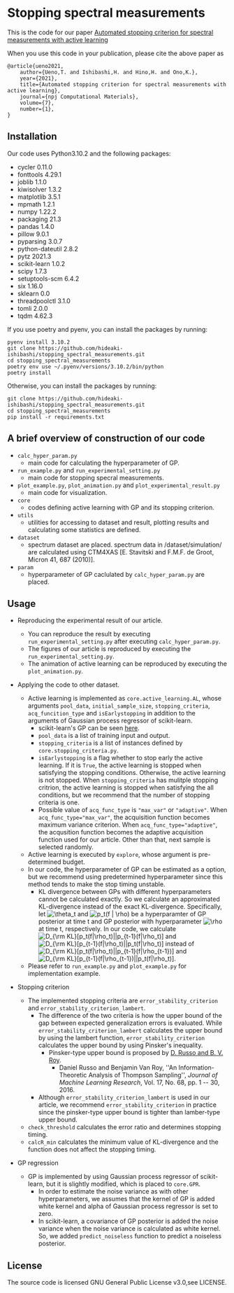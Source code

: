 # Stopping spectral measurements

This is the code for our paper [Automated stopping criterion for spectral measurements with active learning](https://www.nature.com/articles/s41524-021-00606-5)

When you use this code in your publication, please cite the above paper as
```
@article{ueno2021,
    author={Ueno,T. and Ishibashi,H. and Hino,H. and Ono,K.},
    year={2021},
    title={Automated stopping criterion for spectral measurements with active learning},
    journal={npj Computational Materials},
    volume={7},
    number={1},
}
```

## Installation
Our code uses Python3.10.2 and the following packages:
- cycler          0.11.0
- fonttools       4.29.1
- joblib          1.1.0
- kiwisolver      1.3.2
- matplotlib      3.5.1
- mpmath          1.2.1
- numpy           1.22.2
- packaging       21.3
- pandas          1.4.0
- pillow          9.0.1
- pyparsing       3.0.7
- python-dateutil 2.8.2
- pytz            2021.3
- scikit-learn    1.0.2
- scipy           1.7.3
- setuptools-scm  6.4.2
- six             1.16.0
- sklearn         0.0
- threadpoolctl   3.1.0
- tomli           2.0.0
- tqdm            4.62.3


If you use poetry and pyenv, you can install the packages by running:
```
pyenv install 3.10.2
git clone https://github.com/hideaki-ishibashi/stopping_spectral_measurements.git
cd stopping_spectral_measurements
poetry env use ~/.pyenv/versions/3.10.2/bin/python
poetry install
```
Otherwise, you can install the packages by running:
```
git clone https://github.com/hideaki-ishibashi/stopping_spectral_measurements.git
cd stopping_spectral_measurements
pip install -r requirements.txt
```


## A brief overview of construction of our code

- `calc_hyper_param.py`
    - main code for calculating the hyperparameter of GP.
- `run_example.py` and `run_experimental_setting.py`
    - main code for stopping specral measurements.
- `plot_example.py`, `plot_animation.py` and `plot_experimental_result.py`
    - main code for visualization.
- `core`
    - codes defining active learning with GP and its stopping criterion.
- `utils`
    - utilities for accessing to dataset and result, plotting results and calculating some statistics are defined.
- `dataset`
    - spectrum dataset are placed. spectrum data in /dataset/simulation/ are calculated using CTM4XAS [E. Stavitski and F.M.F. de Groot, Micron 41, 687 (2010)].
- `param`
    - hyperparameter of GP caclulated by `calc_hyper_param.py` are placed.

## Usage

- Reproducing the experimental result of our article.
    - You can reproduce the result by executing `run_experimental_setting.py` after executing `calc_hyper_param.py`.
    - The figures of our article is reproduced by executing the `run_experimental_setting.py`.
    - The animation of active learning can be reproduced by executing the `plot_animation.py`.

- Applying the code to other dataset.
    - Active learning is implemented as `core.active_learning.AL`, whose arguments `pool_data`, `initial_sample_size`, `stopping_criteria`, `acq_funcition_type` and `isEarlystopping` in addition to the arguments of Gaussian process regressor of scikit-learn.
        - scikit-learn's GP can be seen [here](https://scikit-learn.org/stable/modules/generated/sklearn.gaussian_process.GaussianProcessRegressor.html).
        - `pool_data` is a list of training input and output.
        - `stopping_criteria` is a list of instances defined by `core.stopping_criteria.py`.
        - `isEarlystopping` is a flag whether to stop early the active learning. If it is `True`, the active learning is stopped when satisfying the stopping conditions. Otherwise, the active learning is not stopped. When `stopping_criteria` has mulitple stopping critrion, the active learning is stopped when satisfying the all conditions, but we recommend that the number of stopping criteria is one.
        - Possible value of `acq_func_type` is `"max_var"` or `"adaptive"`. When `acq_func_type="max_var"`, the acquisition function becomes maximum variance criterion. When `acq_func_type="adaptive"`, the acqusition function becomes the adaptive acquisition function used for our article. Other than that, next sample is selected randomly.
    - Active learning is executed by `explore`, whose argument is pre-determined budget.
    - In our code, the hyperparameter of GP can be estimated as a option, but we recommend using predetermined hyperparameter since this method tends to make the stop timing unstable.
        - KL divergence between GPs with different hyperparameters cannot be calculated exactly. So we calculate an approximated KL-divergence instead of the exact KL-divergence. Specifically, let <img src="https://latex.codecogs.com/svg.image?\theta_t" title="\theta_t" /> and <img src="https://latex.codecogs.com/svg.image?p_t(f&space;|&space;\rho)" title="p_t(f | \rho)" /> be a hyperparamter of GP posterior at time t and GP posterior with hyperparameter <img src="https://latex.codecogs.com/svg.image?\rho" title="\rho" /> at time t, respectively. In our code, we calculate <img src="https://latex.codecogs.com/svg.image?D_{\rm&space;KL}[p_t(f|\rho_t)||p_{t-1}(f|\rho_t)]" title="D_{\rm KL}[p_t(f|\rho_t)||p_{t-1}(f|\rho_t)]" /> and <img src="https://latex.codecogs.com/svg.image?D_{\rm&space;KL}[p_{t-1}(f|\rho_t)||p_t(f|\rho_t)]" title="D_{\rm KL}[p_{t-1}(f|\rho_t)||p_t(f|\rho_t)]" /> instead of <img src="https://latex.codecogs.com/svg.image?D_{\rm&space;KL}[p_t(f|\rho_t)||p_{t-1}(f|\rho_{t-1})]" title="D_{\rm KL}[p_t(f|\rho_t)||p_{t-1}(f|\rho_{t-1})]" /> and <img src="https://latex.codecogs.com/svg.image?D_{\rm&space;KL}[p_{t-1}(f|\rho_{t-1})||p_t(f|\rho_t)]" title="D_{\rm KL}[p_{t-1}(f|\rho_{t-1})||p_t(f|\rho_t)]" />.
    - Please refer to `run_example.py` and `plot_example.py` for implementation example.

- Stopping criterion
    - The implemented stopping criteria are `error_stability_criterion` and `error_stability_criterion_lambert`.
        - The difference of the two criteria is how the upper bound of the gap between expected generalization errors is evaluated. While `error_stability_criterion_lambert` calculates the upper bound by using the lambert function, `error_stability_criterion` calculates the upper bound by using Pinsker's inequality.
            - Pinsker-type upper bound is proposed by [D. Russo and B. V. Roy](https://www.jmlr.org/papers/volume17/14-087/14-087.pdf).
                - Daniel Russo and Benjamin Van Roy, ''An Information-Theoretic Analysis of Thompson Sampling'', *Journal of Machine Learning Research*, Vol. 17, No. 68, pp. 1 -- 30, 2016.
        - Although `error_stability_criterion_lambert` is used in our article, we recommend `error_stability_criterion` in practice since the pinsker-type upper bound is tighter than lamber-type upper bound. 
    - `check_threshold` calculates the error ratio and determines stopping timing.
    - `calcR_min` calculates the minimum value of KL-divergence and the function does not affect the stopping timing.


- GP regression
    - GP is implemented by using Gaussian process regressor of scikit-learn, but it is slightly modified, which is placed to `core.GPR`.
        - In order to estimate the noise variance as with other hyperparameters, we assumes that the kernel of GP is added white kernel and alpha of Gaussian process regressor is set to zero.
        - In scikit-learn, a covariance of GP posterior is added the noise variance when the noise variance is calculated as white kernel. So, we added `predict_noiseless` function to predict a noiseless posterior.

## License
The source code is licensed GNU General Public License v3.0,see LICENSE.

